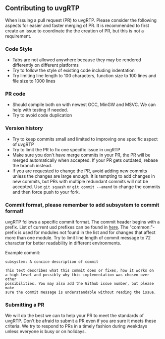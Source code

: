 ## Contributing to uvgRTP

When issuing a pull request (PR) to uvgRTP. Please consider the following aspects for easier and faster merging of PR. It is recommended to first create an issue to coordinate the the creation of PR, but this is not a requirement.

### Code Style
- Tabs are not allowed anywhere because they may be rendered differently on different platforms
- Try to follow the style of existing code including indentation
- Try limiting line length to 100 characters, function size to 100 lines and file size to 1000 lines

### PR code
- Should compile both on with newest GCC, MinGW and MSVC. We can help with testing if needed.
- Try to avoid code duplication

### Version history
- Try to keep commits small and limited to improving one specific aspect of uvgRTP
- Try to limit the PR to fix one specific issue in uvgRTP
- Make sure you don't have merge commits in your PR, the PR will be merged automatically when accepted. If your PR gets outdated, rebase the branch instead.
- If you are requested to change the PR, avoid adding new commits unless the changes are large enough. It is tempting to add changes in new commits, but PRs with multiple redundant commits will not be accepted. Use `git squash` or `git commit --amend` to change the commits and then force push to your fork.

### Commit format, please remember to add subsystem to commit format!

uvgRTP follows a specific commit format. The commit header begins with a prefix. List of current usd prefixes can be found in [here](docs/subsystems). The "common:"-prefix is used for modules not found in the list and for changes that affect more than one module. Try to limit line length of commit message to 72 character for better readability in different environments.

Example commit:
```
subsystem: A concice description of commit

This text describes what this commit does or fixes, how it works on 
a high level and possibly why this implementation was chosen over other
possibilities. You may also add the Github issue number, but please make
sure the commit message is understandable without reading the issue.
```

### Submitting a PR

We will do the best we can to help your PR to meet the standards of uvgRTP. Don't be afraid to submit a PR even if you are sure it meets these criteria. We try to respond to PRs in a timely fashion during weekdays unless everyone is busy or on holidays.

